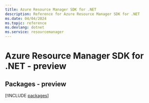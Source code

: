 ```yaml
---
title: Azure Resource Manager SDK for .NET
description: Reference for Azure Resource Manager SDK for .NET
ms.date: 04/04/2024
ms.topic: reference
ms.devlang: dotnet
ms.service: resourcemanager
---
```

# Azure Resource Manager SDK for .NET - preview
## Packages - preview
[!INCLUDE [packages](resource-manager-index.md)]